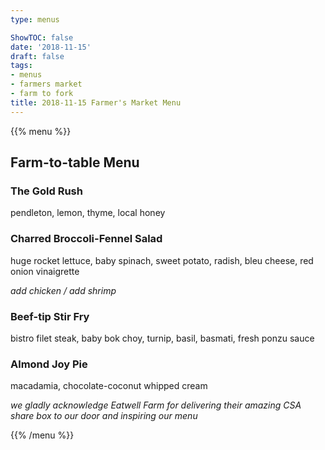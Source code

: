 ```yaml
---
type: menus

ShowTOC: false
date: '2018-11-15'
draft: false
tags:
- menus
- farmers market
- farm to fork
title: 2018-11-15 Farmer's Market Menu
---
```


{{% menu %}}

## Farm\-to\-table Menu

### The Gold Rush

pendleton, lemon, thyme, local honey

### Charred Broccoli\-Fennel Salad

huge rocket lettuce, baby spinach, sweet potato,
radish, bleu cheese, red onion vinaigrette

*add chicken / add shrimp*

### Beef\-tip Stir Fry

bistro filet steak, baby bok choy, turnip,
basil, basmati, fresh ponzu sauce

### Almond Joy Pie

macadamia, chocolate\-coconut whipped cream


*we gladly acknowledge Eatwell Farm for delivering their*
*amazing CSA share box to our door and inspiring our menu*

{{% /menu %}}
